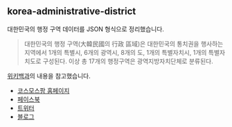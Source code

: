 ## korea-administrative-district

대한민국의 행정 구역 데이터를 JSON 형식으로 정리했습니다.

> 대한민국의 행정 구역(大韓民國의 行政 區域)은 대한민국의 통치권을 행사하는 지역에서 1개의 특별시, 6개의 광역시, 8개의 도, 1개의 특별자치시, 1개의 특별자치도로 구성된다. 이상 총 17개의 행정구역은 광역지방자치단체로 분류된다.

[위키백과](https://ko.wikipedia.org/wiki/%EB%8C%80%ED%95%9C%EB%AF%BC%EA%B5%AD%EC%9D%98_%ED%96%89%EC%A0%95_%EA%B5%AC%EC%97%AD)의 내용을 참고했습니다.

- [코스모스팜 홈페이지](http://www.cosmosfarm.com/)
- [페이스북](https://www.facebook.com/cosmosfarm.sns)
- [트위터](https://twitter.com/cosmosfarm)
- [블로그](http://blog.cosmosfarm.com/)